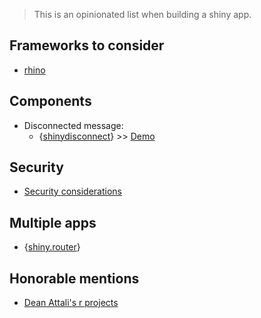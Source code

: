 
> This is an opinionated list when building a shiny app. 

## Frameworks to consider

- [rhino](https://appsilon.github.io/rhino/index.html)

## Components

- Disconnected message:
  - {[shinydisconnect](https://github.com/daattali/shinydisconnect)} >> [Demo](https://daattali.com/shiny/shinydisconnect-demo/) 




## Security
- [Security considerations](https://github.com/myominnoo/awesome-r-coding/blob/main/shiny/shiny-security.md)

## Multiple apps 

- {[shiny.router](https://appsilon.github.io/rhino/articles/tutorial/create-your-first-rhino-app.html)}



## Honorable mentions

- [Dean Attali's r projects](https://deanattali.com/projects/#r-packages)
